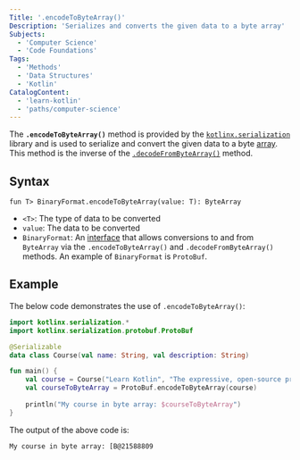 ```yaml
---
Title: '.encodeToByteArray()'
Description: 'Serializes and converts the given data to a byte array'
Subjects:
  - 'Computer Science'
  - 'Code Foundations'
Tags:
  - 'Methods'
  - 'Data Structures'
  - 'Kotlin'
CatalogContent:
  - 'learn-kotlin'
  - 'paths/computer-science'
---
```


The **`.encodeToByteArray()`** method is provided by the [`kotlinx.serialization`](https://www.codecademy.com/resources/docs/kotlin/serialization) library and is used to serialize and convert the given data to a byte [array](https://www.codecademy.com/resources/docs/kotlin/arrays). This method is the inverse of the [`.decodeFromByteArray()`](https://www.codecademy.com/resources/docs/kotlin/serialization/decodeFromByteArray) method.

## Syntax

```pseudo
fun T> BinaryFormat.encodeToByteArray(value: T): ByteArray
```
- `<T>`: The type of data to be converted
- `value`: The data to be converted
- `BinaryFormat`: An [interface](https://www.codecademy.com/resources/docs/kotlin/interfaces) that allows conversions to and from `ByteArray` via the `.encodeToByteArray()` and `.decodeFromByteArray()` methods. An example of `BinaryFormat` is `ProtoBuf`.

## Example

The below code demonstrates the use of `.encodeToByteArray()`:

```kotlin
import kotlinx.serialization.*
import kotlinx.serialization.protobuf.ProtoBuf

@Serializable
data class Course(val name: String, val description: String)

fun main() {
    val course = Course("Learn Kotlin", "The expressive, open-source programming language developed by JetBrains.")
    val courseToByteArray = ProtoBuf.encodeToByteArray(course)
    
    println("My course in byte array: $courseToByteArray")
}
```

The output of the above code is:

```shell
My course in byte array: [B@21588809
```
